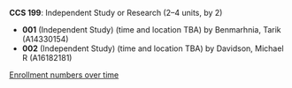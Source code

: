 **CCS 199**: Independent Study or Research (2–4 units, by 2)

- **001** (Independent Study) (time and location TBA) by Benmarhnia, Tarik (A14330154)
- **002** (Independent Study) (time and location TBA) by Davidson, Michael R (A16182181)

[Enrollment numbers over time](./CCS199.tsv)
